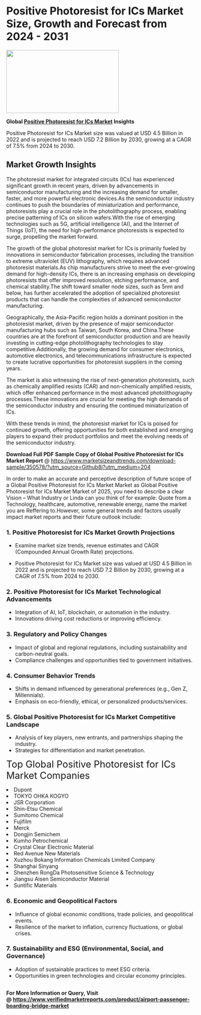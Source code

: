 <H1>Positive Photoresist for ICs Market Size, Growth and Forecast from 2024 - 2031</H1><img class="aligncenter size-medium wp-image-584254" src="https://thirdeyenews.in/wp-content/uploads/2024/09/Global-Market-Research-300x168.jpeg" alt="" width="300" height="168" /><p><strong>Global&nbsp;<a href="https://www.marketsizeandtrends.com/download-sample/350578/?utm_source=Github8j?utm_medium=204">Positive Photoresist for ICs Market</a> Insights</strong></p><p>Positive Photoresist for ICs Market size was valued at USD 4.5 Billion in 2022 and is projected to reach USD 7.2 Billion by 2030, growing at a CAGR of 7.5% from 2024 to 2030.</p><p><h2>Market Growth Insights</h2> <p>The photoresist market for integrated circuits (ICs) has experienced significant growth in recent years, driven by advancements in semiconductor manufacturing and the increasing demand for smaller, faster, and more powerful electronic devices.As the semiconductor industry continues to push the boundaries of miniaturization and performance, photoresists play a crucial role in the photolithography process, enabling precise patterning of ICs on silicon wafers.With the rise of emerging technologies such as 5G, artificial intelligence (AI), and the Internet of Things (IoT), the need for high-performance photoresists is expected to surge, propelling the market forward.</p> <p>The growth of the global photoresist market for ICs is primarily fueled by innovations in semiconductor fabrication processes, including the transition to extreme ultraviolet (EUV) lithography, which requires advanced photoresist materials.As chip manufacturers strive to meet the ever-growing demand for high-density ICs, there is an increasing emphasis on developing photoresists that offer improved resolution, etching performance, and chemical stability.The shift toward smaller node sizes, such as 5nm and below, has further accelerated the adoption of specialized photoresist products that can handle the complexities of advanced semiconductor manufacturing.</p> <p>Geographically, the Asia-Pacific region holds a dominant position in the photoresist market, driven by the presence of major semiconductor manufacturing hubs such as Taiwan, South Korea, and China.These countries are at the forefront of semiconductor production and are heavily investing in cutting-edge photolithography technologies to stay competitive.Additionally, the growing demand for consumer electronics, automotive electronics, and telecommunications infrastructure is expected to create lucrative opportunities for photoresist suppliers in the coming years.</p> <p>The market is also witnessing the rise of next-generation photoresists, such as chemically amplified resists (CAR) and non-chemically amplified resists, which offer enhanced performance in the most advanced photolithography processes.These innovations are crucial for meeting the high demands of the semiconductor industry and ensuring the continued miniaturization of ICs.</p> <p>With these trends in mind, the photoresist market for ICs is poised for continued growth, offering opportunities for both established and emerging players to expand their product portfolios and meet the evolving needs of the semiconductor industry.</p> <p><span class=""><strong>Download Full PDF Sample Copy of Global Positive Photoresist for ICs Market Report</strong> @ <a href="https://www.marketsizeandtrends.com/download-sample/350578/?utm_source=Github8j?utm_medium=204" target="_blank">https://www.marketsizeandtrends.com/download-sample/350578/?utm_source=Github8j?utm_medium=204</a></span></p><p>In order to make an accurate and perceptive description of future scope of a Global&nbsp;Positive Photoresist for ICs Market Market as Global&nbsp;Positive Photoresist for ICs Market Market of 2025, you need to describe a clear Vision &ndash; What Industry or Linda can you think of for example: Quote from a Technology, healthcare, automotive, renewable energy, name the market you are Reffering to.However, some general trends and factors usually impact market reports and their future outlook include:</p><h3>1.&nbsp;<strong>Positive Photoresist for ICs Market Growth Projections</strong></h3><ul><li>Examine market size trends, revenue estimates and CAGR (Compounded Annual Growth Rate) projections.</li><li><p>Positive Photoresist for ICs Market size was valued at USD 4.5 Billion in 2022 and is projected to reach USD 7.2 Billion by 2030, growing at a CAGR of 7.5% from 2024 to 2030.</p></li></ul><h3>2.&nbsp;<strong>Positive Photoresist for ICs Market Technological Advancements</strong></h3><ul><li>Integration of AI, IoT, blockchain, or automation in the industry.</li><li>Innovations driving cost reductions or improving efficiency.</li></ul><h3>3.&nbsp;<strong>Regulatory and Policy Changes</strong></h3><ul><li>Impact of global and regional regulations, including sustainability and carbon-neutral goals.</li><li>Compliance challenges and opportunities tied to government initiatives.</li></ul><h3>4.&nbsp;<strong>Consumer Behavior Trends</strong></h3><ul><li>Shifts in demand influenced by generational preferences (e.g., Gen Z, Millennials).</li><li>Emphasis on eco-friendly, ethical, or personalized products/services.</li></ul><h3>5.&nbsp;<strong>Global Positive Photoresist for ICs Market Competitive Landscape</strong></h3><ul><li>Analysis of key players, new entrants, and partnerships shaping the industry.</li><li>Strategies for differentiation and market penetration.</li></ul><p data-pm-slice="1 1 []"><span style="color: inherit; font-family: inherit; font-size: 25px;">Top Global Positive Photoresist for ICs Market Companies</span></p><div class="" data-test-id=""><p><li>Dupont</li><li> TOKYO OHKA KOGYO</li><li> JSR Corporation</li><li> Shin-Etsu Chemical</li><li> Sumitomo Chemical</li><li> Fujifilm</li><li> Merck</li><li> Dongjin Semichem</li><li> Kumho Petrochemical</li><li> Crystal Clear Electronic Material</li><li> Red Avenue New Materials</li><li> Xuzhou Bokang Information Chemicals Limited Company</li><li> Shanghai Sinyang</li><li> Shenzhen RongDa Photosensitive Science & Technology</li><li> Jiangsu Aisen Semiconductor Material</li><li> Suntific Materials</li></p></div><h3>6.&nbsp;<strong>Economic and Geopolitical Factors</strong></h3><ul><li>Influence of global economic conditions, trade policies, and geopolitical events.</li><li>Resilience of the market to inflation, currency fluctuations, or global crises.</li></ul><h3>7.&nbsp;<strong>Sustainability and ESG (Environmental, Social, and Governance)</strong></h3><ul><li>Adoption of sustainable practices to meet ESG criteria.</li><li>Opportunities in green technologies and circular economy principles.</li></ul><h2><strong style="font-size: 14px;">For More Information or Query, Visit @&nbsp;</strong><a style="background-color: #ffffff; font-size: 14px;" href="https://www.marketsizeandtrends.com/report/positive-photoresist-for-ics-market/" target="_blank">https://www.verifiedmarketreports.com/product/airport-passenger-boarding-bridge-market</a></h2>